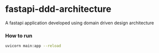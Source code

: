 # fastapi-ddd-architecture
A fastapi application developed using domain driven design architecture

### How to run
```bash
uvicorn main:app --reload
```
